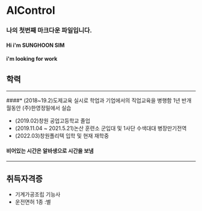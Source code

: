 # AIControl

### 나의 첫번째 마크다운 파일입니다.
#### Hi i'm SUNGHOON SIM
#### i'm looking for work
## 학력
-----------------------------------------------------------------
####* (2018~19.2)도제교육 실시로 학업과 기업에서의 직업교육을 병행함 1년 반개월동안 (주)한영정밀에서 실습
* (2019.02)창원 공업고등학교 졸업
* (2019.11.04 ~ 2021.5.21)논산 훈련소 군입대 및 1사단 수색대대 병장만기전역
* (2022.03)창원폴리텍 입학 및 현재 재학중
#### 비어있는 시간은 알바생으로 시간을 보냄
----------------------------------------------------------------
## 취득자격증
- 기계가공조립 기능사
- 운전면허 1종
:별
